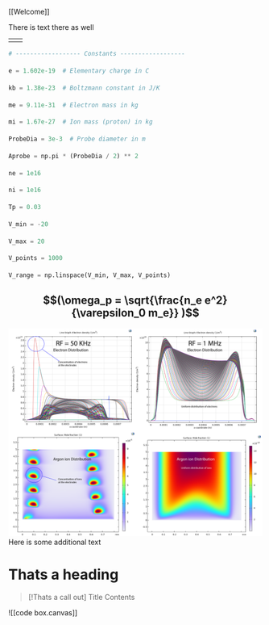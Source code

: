 [[Welcome]]

There is text there as well

|     |     |
| --- | --- |
|     |     |
``` python
# ------------------ Constants ------------------

e = 1.602e-19  # Elementary charge in C

kb = 1.38e-23  # Boltzmann constant in J/K

me = 9.11e-31  # Electron mass in kg

mi = 1.67e-27  # Ion mass (proton) in kg

ProbeDia = 3e-3  # Probe diameter in m

Aprobe = np.pi * (ProbeDia / 2) ** 2

ne = 1e16

ni = 1e16

Tp = 0.03

V_min = -20

V_max = 20

V_points = 1000

V_range = np.linspace(V_min, V_max, V_points)
```
$$(\omega_p = \sqrt{\frac{n_e e^2}{\varepsilon_0 m_e}} )$$
---
![alt text](images/ArgonPlasma1.png)
Here is some additional text
# Thats a heading


> [!Thats a call out] Title
> Contents

![[code box.canvas]]